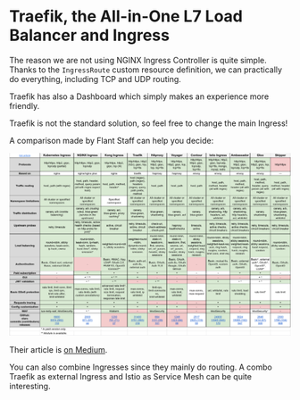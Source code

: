 # Traefik, the All-in-One L7 Load Balancer and Ingress

The reason we are not using NGINX Ingress Controller is quite simple. Thanks to the `IngressRoute` custom resource definition, we can practically do everything, including TCP and UDP routing.

Traefik has also a Dashboard which simply makes an experience more friendly.

Traefik is not the standard solution, so feel free to change the main Ingress!

A comparison made by Flant Staff can help you decide:

![img](03-traefik.assets/njpqeaqfbddxy9zhvyidqwazgua.png)

Their article is [on Medium](https://medium.com/flant-com/comparing-ingress-controllers-for-kubernetes-9b397483b46b).

You can also combine Ingresses since they mainly do routing. A combo Traefik as external Ingress and Istio as Service Mesh can be quite interesting.
